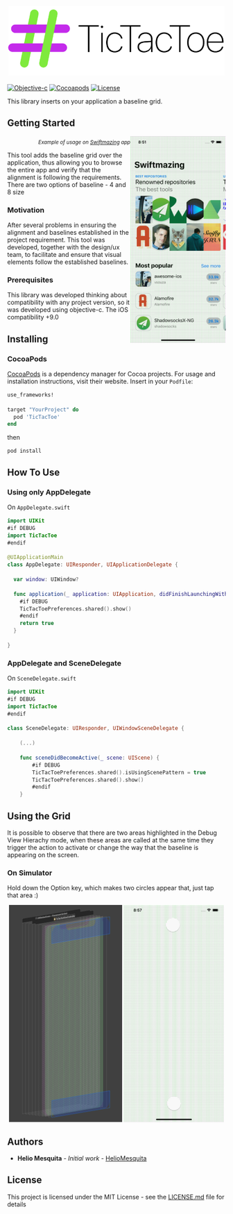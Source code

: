 <h3 align="center">
  <a href="https://github.com/HelioMesquita/TicTacToe/blob/master/.assets/logo.png">
    <img src="https://github.com/HelioMesquita/TicTacToe/blob/master/.assets/logo.png?raw=true" alt="TicTacToe Logo" width="500">
  </a>
</h3>

[![Objective-c](https://img.shields.io/badge/Objective--c-language-blue)](https://developer.apple.com/library/archive/documentation/Cocoa/Conceptual/ProgrammingWithObjectiveC/Introduction/Introduction.html)
[![Cocoapods](https://img.shields.io/badge/Cocoapods-compatible-orange)](https://cocoapods.org)
[![License](https://img.shields.io/badge/license-MIT-brightgreen.svg?style=flat)](https://github.com/HelioMesquita/TicTacToe/blob/master/LICENSE)

This library inserts on your application a baseline grid.

## Getting Started
<p align="right">
<img src="https://github.com/HelioMesquita/TicTacToe/blob/master/.assets/exampleApp.png" align="right"
     title="Example" width="220  " height="476">
<sub><i>Example of usage on <a href="https://github.com/HelioMesquita/Swiftmazgin/" title="A iOS application with layout based on App Store that can check the most starred and last updated Swift repository">Swiftmazing</a> app</i></sub>
</p>

This tool adds the baseline grid over the application, thus allowing you to browse the entire app and verify that the alignment is following the requirements. There are two options of baseline - 4 and 8 size

### Motivation 

After several problems in ensuring the alignment and baselines established in the project requirement. This tool was developed, together with the design/ux team, to facilitate and ensure that visual elements follow the established baselines.

### Prerequisites

This library was developed thinking about compatibility with any project version, so it was developed using objective-c. The iOS compatibility +9.0

## Installing

### CocoaPods

[CocoaPods](https://cocoapods.org) is a dependency manager for Cocoa projects. For usage and installation instructions, visit their website. Insert in your `Podfile`:

```ruby
use_frameworks!

target "YourProject" do
  pod 'TicTacToe'
end
```

then

```
pod install
```

## How To Use

### Using only AppDelegate

On `AppDelegate.swift` 

```swift
import UIKit
#if DEBUG
import TicTacToe
#endif

@UIApplicationMain
class AppDelegate: UIResponder, UIApplicationDelegate {

  var window: UIWindow?

  func application(_ application: UIApplication, didFinishLaunchingWithOptions launchOptions: [UIApplication.LaunchOptionsKey: Any]?) -> Bool {
    #if DEBUG
    TicTacToePreferences.shared().show()
    #endif
    return true
  }

}
```

### AppDelegate and SceneDelegate

On `SceneDelegate.swift`

```swift
import UIKit
#if DEBUG
import TicTacToe
#endif

class SceneDelegate: UIResponder, UIWindowSceneDelegate {

    (...)

    func sceneDidBecomeActive(_ scene: UIScene) {
        #if DEBUG
        TicTacToePreferences.shared().isUsingScenePattern = true
        TicTacToePreferences.shared().show()
        #endif
    }

```

## Using the Grid

It is possible to observe that there are two areas highlighted in the Debug View Hierachy mode, when these areas are called at the same time they trigger the action to activate or change the way that the baseline is appearing on the screen.

### On Simulator

Hold down the Option key, which makes two circles appear that, just tap that area :)

<p align="center">
    <img src="https://github.com/HelioMesquita/TicTacToe/blob/master/.assets/debugMode.png" height="500" max-width="40%" alt="Debug mode" />
    <img src="https://github.com/HelioMesquita/TicTacToe/blob/master/.assets/twoTaps.png" height="500" max-width="40%" alt="Two taps" />
</p>

## Authors

* **Helio Mesquita** - *Initial work* - [HelioMesquita](https://github.com/HelioMesquita)

## License

This project is licensed under the MIT License - see the [LICENSE.md](LICENSE.md) file for details
